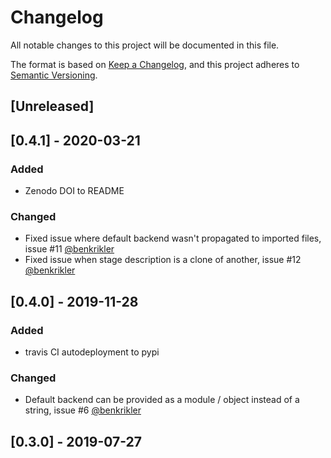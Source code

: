 # Changelog
All notable changes to this project will be documented in this file.

The format is based on [Keep a Changelog](https://keepachangelog.com/en/1.0.0/),
and this project adheres to [Semantic Versioning](https://semver.org/spec/v2.0.0.html).


## [Unreleased]

## [0.4.1] - 2020-03-21
### Added
- Zenodo DOI to README

### Changed
- Fixed issue where default backend wasn't propagated to imported files, issue #11 [@benkrikler](https://github.com/benkrikler)
- Fixed issue when stage description is a clone of another, issue #12 [@benkrikler](https://github.com/benkrikler)

## [0.4.0] - 2019-11-28
### Added
- travis CI autodeployment to pypi

### Changed
- Default backend can be provided as a module / object instead of a string, issue #6 [@benkrikler](https://github.com/benkrikler)


## [0.3.0] - 2019-07-27
